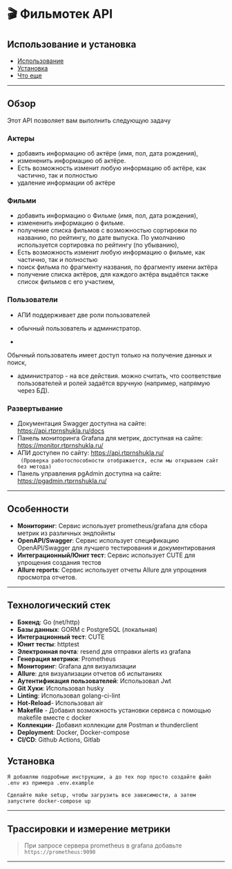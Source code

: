 # 🎬 Фильмотек API


## Использование и установка

- [Использование](docs/usage.md)
- [Установка](docs/setup.md)
- [Что еще](docs/what's_coming.md)

---


## Обзор

Этот API позволяет вам выполнить следующую задачу

### Актеры

- добавить информацию об актёре (имя, пол, дата рождения),
- измененить информацию об актёре.
- Есть возможность изменит любую информацию об актёре, как частично, так и полностью
- удаление информации об актёре

### Фильми

- добавить информацию о Фильме (имя, пол, дата рождения),
- измененить информацию о фильме.
- получение списка фильмов с возможностью сортировки по названию, по рейтингу, по дате выпуска. По умолчанию используется      сортировка по рейтингу (по убыванию),
- Есть возможность изменит любую информацию о фильме, как частично, так и полностью
- поиск фильма по фрагменту названия, по фрагменту имени актёра
- получение списка актёров, для каждого актёра выдаётся также список фильмов с его участием,



### Пользователи

- АПИ поддерживает две роли пользователей

- обычный пользователь и администратор.
-
Обычный пользователь имеет доступ только на получение данных и поиск,

- администратор - на все действия. можно считать, что соответствие пользователей и ролей задаётся вручную     (например, напрямую через БД).


### Развертывание

- Документация Swagger доступна на сайте: https://api.rtprnshukla.ru/docs
- Панель мониторинга Grafana для метрик, доступная на сайте: https://monitor.rtprnshukla.ru/
- АПИ доступен по сайту: https://api.rtprnshukla.ru/  
  ` (Проверка работоспособности отображается, если мы открываем сайт без метода)`
- Панель управления pgAdmin доступна на сайте: https://pgadmin.rtprnshukla.ru/



---

## Особенности

- **Мониторинг**: Сервис использует prometheus/grafana для сбора метрик из различных эндпойнты
- **OpenAPI/Swagger**: Сервис использует спецификацию OpenAPI/Swagger для лучшего тестирования и документирования
- **Интеграционный/Юнит тест**: Сервис использует CUTE для упрощения создания тестов
- **Allure reports**: Сервис использует отчеты Allure для упрощения просмотра отчетов.
---

## Технологический стек

- **Бэкенд**: Go (net/http)
- **Базы данных**: GORM с PostgreSQL (локальная)
- **Интеграционный тест**: CUTE
- **Юнит тесты**: httptest
- **Электронная почта**: resend для отправки alerts из grafana
- **Генерация метрики**: Prometheus
- **Мониторинг**: Grafana для визуализации
- **Allure**: для визуализации отчетов об испытаниях
- **Аутентификация пользователей**: Использовал Jwt
- **Git Хуки**: Использовал husky
- **Linting**: Использовал golang-ci-lint
- **Hot-Reload**- Использовал air
- **Makefile** - Добавил возможность установки сервиса с помощью makefile вместе с docker
- **Коллекции**- Добавил коллекции для Postman и thunderclient
- **Deployment**: Docker, Docker-compose
- **CI/CD**: Github Actions, Gitlab

## Установка

`Я добавляю подробные инструкции, а до тех пор просто создайте файл .env из примера .env.example`

`Сделайте make setup, чтобы загрузить все зависимости, а затем запустите docker-compose up`



---
## Трассировки и измерение метрики


> При запросе сервера prometheus в grafana добавьте `https://prometheus:9090`

---


